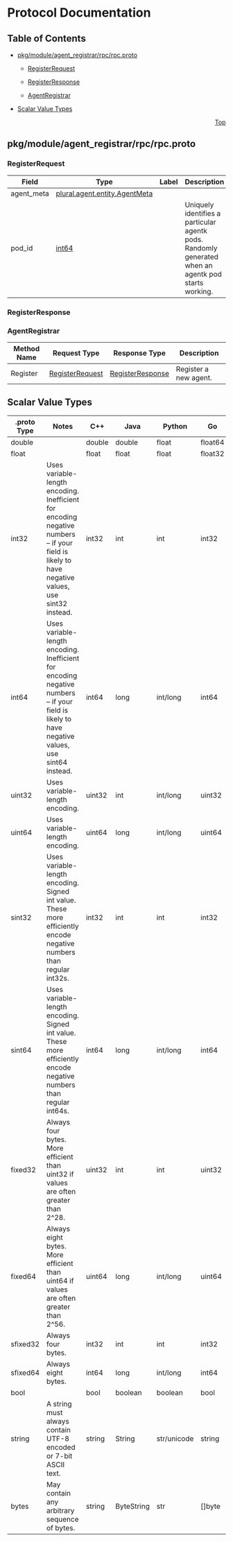 # Protocol Documentation
<a name="top"></a>

## Table of Contents

- [pkg/module/agent_registrar/rpc/rpc.proto](#pkg_module_agent_registrar_rpc_rpc-proto)
    - [RegisterRequest](#plural-agent-agent_registrar-rpc-RegisterRequest)
    - [RegisterResponse](#plural-agent-agent_registrar-rpc-RegisterResponse)
  
    - [AgentRegistrar](#plural-agent-agent_registrar-rpc-AgentRegistrar)
  
- [Scalar Value Types](#scalar-value-types)



<a name="pkg_module_agent_registrar_rpc_rpc-proto"></a>
<p align="right"><a href="#top">Top</a></p>

## pkg/module/agent_registrar/rpc/rpc.proto



<a name="plural-agent-agent_registrar-rpc-RegisterRequest"></a>

### RegisterRequest



| Field | Type | Label | Description |
| ----- | ---- | ----- | ----------- |
| agent_meta | [plural.agent.entity.AgentMeta](#plural-agent-entity-AgentMeta) |  |  |
| pod_id | [int64](#int64) |  | Uniquely identifies a particular agentk pods. Randomly generated when an agentk pod starts working. |






<a name="plural-agent-agent_registrar-rpc-RegisterResponse"></a>

### RegisterResponse






 

 

 


<a name="plural-agent-agent_registrar-rpc-AgentRegistrar"></a>

### AgentRegistrar


| Method Name | Request Type | Response Type | Description |
| ----------- | ------------ | ------------- | ------------|
| Register | [RegisterRequest](#plural-agent-agent_registrar-rpc-RegisterRequest) | [RegisterResponse](#plural-agent-agent_registrar-rpc-RegisterResponse) | Register a new agent. |

 



## Scalar Value Types

| .proto Type | Notes | C++ | Java | Python | Go | C# | PHP | Ruby |
| ----------- | ----- | --- | ---- | ------ | -- | -- | --- | ---- |
| <a name="double" /> double |  | double | double | float | float64 | double | float | Float |
| <a name="float" /> float |  | float | float | float | float32 | float | float | Float |
| <a name="int32" /> int32 | Uses variable-length encoding. Inefficient for encoding negative numbers – if your field is likely to have negative values, use sint32 instead. | int32 | int | int | int32 | int | integer | Bignum or Fixnum (as required) |
| <a name="int64" /> int64 | Uses variable-length encoding. Inefficient for encoding negative numbers – if your field is likely to have negative values, use sint64 instead. | int64 | long | int/long | int64 | long | integer/string | Bignum |
| <a name="uint32" /> uint32 | Uses variable-length encoding. | uint32 | int | int/long | uint32 | uint | integer | Bignum or Fixnum (as required) |
| <a name="uint64" /> uint64 | Uses variable-length encoding. | uint64 | long | int/long | uint64 | ulong | integer/string | Bignum or Fixnum (as required) |
| <a name="sint32" /> sint32 | Uses variable-length encoding. Signed int value. These more efficiently encode negative numbers than regular int32s. | int32 | int | int | int32 | int | integer | Bignum or Fixnum (as required) |
| <a name="sint64" /> sint64 | Uses variable-length encoding. Signed int value. These more efficiently encode negative numbers than regular int64s. | int64 | long | int/long | int64 | long | integer/string | Bignum |
| <a name="fixed32" /> fixed32 | Always four bytes. More efficient than uint32 if values are often greater than 2^28. | uint32 | int | int | uint32 | uint | integer | Bignum or Fixnum (as required) |
| <a name="fixed64" /> fixed64 | Always eight bytes. More efficient than uint64 if values are often greater than 2^56. | uint64 | long | int/long | uint64 | ulong | integer/string | Bignum |
| <a name="sfixed32" /> sfixed32 | Always four bytes. | int32 | int | int | int32 | int | integer | Bignum or Fixnum (as required) |
| <a name="sfixed64" /> sfixed64 | Always eight bytes. | int64 | long | int/long | int64 | long | integer/string | Bignum |
| <a name="bool" /> bool |  | bool | boolean | boolean | bool | bool | boolean | TrueClass/FalseClass |
| <a name="string" /> string | A string must always contain UTF-8 encoded or 7-bit ASCII text. | string | String | str/unicode | string | string | string | String (UTF-8) |
| <a name="bytes" /> bytes | May contain any arbitrary sequence of bytes. | string | ByteString | str | []byte | ByteString | string | String (ASCII-8BIT) |

